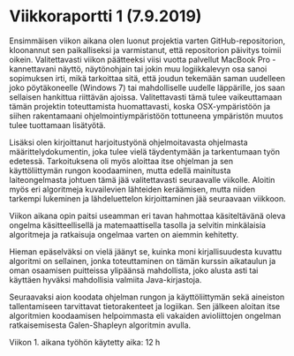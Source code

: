 # Viikkoraportti 1 (7.9.2019)

Ensimmäisen viikon aikana olen luonut projektia varten GitHub-repositorion, kloonannut sen paikalliseksi ja varmistanut, että repositorion päivitys toimii oikein. Valitettavasti viikon päätteeksi viisi vuotta palvellut MacBook Pro -kannettavani näyttö, näytönohjain tai jokin muu logiikkalevyn osa sanoi sopimuksen irti, mikä tarkoittaa sitä, että joudun tekemään saman uudelleen joko pöytäkoneelle (Windows 7) tai mahdolliselle uudelle läppärille, jos saan sellaisen hankittua riittävän ajoissa. Valitettavasti tämä tulee vaikeuttamaan tämän projektin toteuttamista huomattavasti, koska OSX-ympäristöön ja siihen rakentamaani ohjelmointiympäristöön tottuneena ympäristön muutos tulee tuottamaan lisätyötä.

Lisäksi olen kirjoittanut harjoitustyönä ohjelmoitavasta ohjelmasta määrittelydokumentin, joka tulee vielä täydentymään ja tarkentumaan työn edetessä. Tarkoituksena oli myös aloittaa itse ohjelman ja sen käyttöliittymän rungon koodaaminen, mutta edellä mainitusta laiteongelmasta johtuen tämä jää valitettavasti seuraavalle viikolle. Aloitin myös eri algoritmeja kuvailevien lähteiden keräämisen, mutta niiden tarkempi lukeminen ja lähdeluettelon kirjoittaminen jää seuraavaan viikkoon.

Viikon aikana opin paitsi useamman eri tavan hahmottaa käsiteltävänä oleva ongelma käsitteellisellä ja matemaattisella tasolla ja selvitin minkälaisia algoritmeja ja ratkaisuja ongelmaa varten on aiemmin kehitetty. 

Hieman epäselväksi on vielä jäänyt se, kuinka moni kirjallisuudesta kuvattu algoritmi on sellainen, jonka toteuttaminen on tämän kurssin aikataulun ja oman osaamisen puitteissa ylipäänsä mahdollista, joko alusta asti tai käyttäen hyväksi mahdollisia valmiita Java-kirjastoja.

Seuraavaksi aion koodata ohjelman rungon ja käyttöliittymän sekä aineiston tallentamiseen tarvittavat tietorakenteet ja logiikan. Sen jälkeen aloitan itse algoritmien koodaamisen helpoimmasta eli vakaiden avioliittojen ongelman ratkaisemisesta Galen-Shapleyn algoritmin avulla.

Viikon 1. aikana työhön käytetty aika: 12 h
